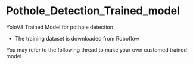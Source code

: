 # Pothole_Detection_Trained_model
YoloV8 Trained Model for pothole detection

* The training dataset is downloaded from Roboflow 

You may refer to the following thread to make your own customed trained model 
